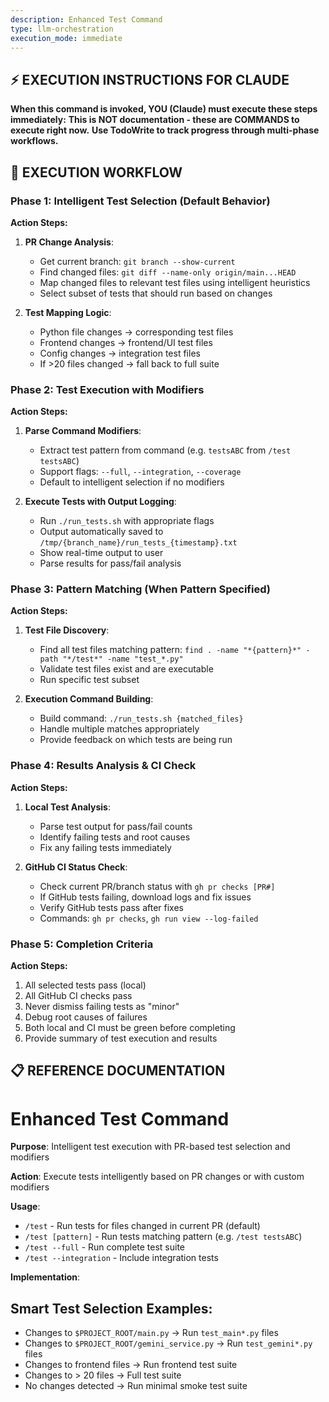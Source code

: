 ```yaml
---
description: Enhanced Test Command
type: llm-orchestration
execution_mode: immediate
---
```

## ⚡ EXECUTION INSTRUCTIONS FOR CLAUDE
**When this command is invoked, YOU (Claude) must execute these steps immediately:**
**This is NOT documentation - these are COMMANDS to execute right now.**
**Use TodoWrite to track progress through multi-phase workflows.**

## 🚨 EXECUTION WORKFLOW

### Phase 1: Intelligent Test Selection (Default Behavior)

**Action Steps:**
1. **PR Change Analysis**:
   - Get current branch: `git branch --show-current`
   - Find changed files: `git diff --name-only origin/main...HEAD`
   - Map changed files to relevant test files using intelligent heuristics
   - Select subset of tests that should run based on changes

2. **Test Mapping Logic**:
   - Python file changes → corresponding test files
   - Frontend changes → frontend/UI test files  
   - Config changes → integration test files
   - If >20 files changed → fall back to full suite

### Phase 2: Test Execution with Modifiers

**Action Steps:**
1. **Parse Command Modifiers**:
   - Extract test pattern from command (e.g. `testsABC` from `/test testsABC`)
   - Support flags: `--full`, `--integration`, `--coverage`
   - Default to intelligent selection if no modifiers

2. **Execute Tests with Output Logging**:
   - Run `./run_tests.sh` with appropriate flags
   - Output automatically saved to `/tmp/{branch_name}/run_tests_{timestamp}.txt`
   - Show real-time output to user
   - Parse results for pass/fail analysis

### Phase 3: Pattern Matching (When Pattern Specified)

**Action Steps:**
1. **Test File Discovery**:
   - Find all test files matching pattern: `find . -name "*{pattern}*" -path "*/test*" -name "test_*.py"`
   - Validate test files exist and are executable
   - Run specific test subset

2. **Execution Command Building**:
   - Build command: `./run_tests.sh {matched_files}`
   - Handle multiple matches appropriately
   - Provide feedback on which tests are being run

### Phase 4: Results Analysis & CI Check

**Action Steps:**
1. **Local Test Analysis**:
   - Parse test output for pass/fail counts
   - Identify failing tests and root causes
   - Fix any failing tests immediately

2. **GitHub CI Status Check**:
   - Check current PR/branch status with `gh pr checks [PR#]`
   - If GitHub tests failing, download logs and fix issues
   - Verify GitHub tests pass after fixes
   - Commands: `gh pr checks`, `gh run view --log-failed`

### Phase 5: Completion Criteria

**Action Steps:**
1. All selected tests pass (local)
2. All GitHub CI checks pass
3. Never dismiss failing tests as "minor"
4. Debug root causes of failures
5. Both local and CI must be green before completing
6. Provide summary of test execution and results

## 📋 REFERENCE DOCUMENTATION

# Enhanced Test Command

**Purpose**: Intelligent test execution with PR-based test selection and modifiers

**Action**: Execute tests intelligently based on PR changes or with custom modifiers

**Usage**: 
- `/test` - Run tests for files changed in current PR (default)
- `/test [pattern]` - Run tests matching pattern (e.g. `/test testsABC`)
- `/test --full` - Run complete test suite
- `/test --integration` - Include integration tests

**Implementation**:

## Smart Test Selection Examples:

- Changes to `$PROJECT_ROOT/main.py` → Run `test_main*.py` files
- Changes to `$PROJECT_ROOT/gemini_service.py` → Run `test_gemini*.py` files  
- Changes to frontend files → Run frontend test suite
- Changes to > 20 files → Full test suite
- No changes detected → Run minimal smoke test suite
